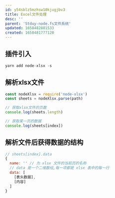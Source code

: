 ```yaml
---
id: y54sblz5mzhsw10kjugjbv3
title: Excel文件处理
desc: ''
parent: 'Stduy-node.fs文件系统'
updated: 1658482881533
created: 1658481777120
---
```

## 插件引入

```javaScript
yarn add node-xlsx -s
```

## 解析xlsx文件
```javaScript
const nodeXlsx = require('node-xlsx')
const sheets = nodeXlsx.parse(path)

// 获取xlsx文件的页数
console.log(sheets.length)

// 获取某一页的数据
console.log(sheets[index])

```

## 解析文件后获得数据的结构

```javaScript
// sheets[index].data
{
  name: '' // 为 xlsx 文件的当前页的名称
  // data 是一个二维数组,每一项都是 xlsx 表中的每一行
  data: [
    [表头数据],
    [内容]
  ]
}
```